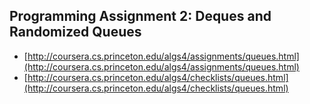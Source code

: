 ## Programming Assignment 2: Deques and Randomized Queues

* [http://coursera.cs.princeton.edu/algs4/assignments/queues.html](http://coursera.cs.princeton.edu/algs4/assignments/queues.html)
* [http://coursera.cs.princeton.edu/algs4/checklists/queues.html](http://coursera.cs.princeton.edu/algs4/checklists/queues.html)